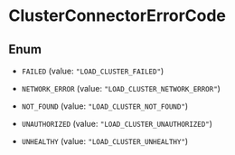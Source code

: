 

# ClusterConnectorErrorCode

## Enum


* `FAILED` (value: `"LOAD_CLUSTER_FAILED"`)

* `NETWORK_ERROR` (value: `"LOAD_CLUSTER_NETWORK_ERROR"`)

* `NOT_FOUND` (value: `"LOAD_CLUSTER_NOT_FOUND"`)

* `UNAUTHORIZED` (value: `"LOAD_CLUSTER_UNAUTHORIZED"`)

* `UNHEALTHY` (value: `"LOAD_CLUSTER_UNHEALTHY"`)



